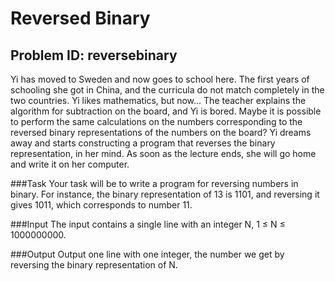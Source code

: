 Reversed Binary
===============
Problem ID: reversebinary
---------------

Yi has moved to Sweden and now goes to school here. The first years of schooling she got in China, and the curricula do not match completely in the two countries. Yi likes mathematics, but now... The teacher explains the algorithm for subtraction on the board, and Yi is bored. Maybe it is possible to perform the same calculations on the numbers corresponding to the reversed binary representations of the numbers on the board? Yi dreams away and starts constructing a program that reverses the binary representation, in her mind. As soon as the lecture ends, she will go home and write it on her computer.

###Task
Your task will be to write a program for reversing numbers in binary. For instance, the binary representation of 13 is 1101, and reversing it gives 1011, which corresponds to number 11.

###Input
The input contains a single line with an integer N, 1 ≤ N ≤ 1000000000.

###Output
Output one line with one integer, the number we get by reversing the binary representation of N.
